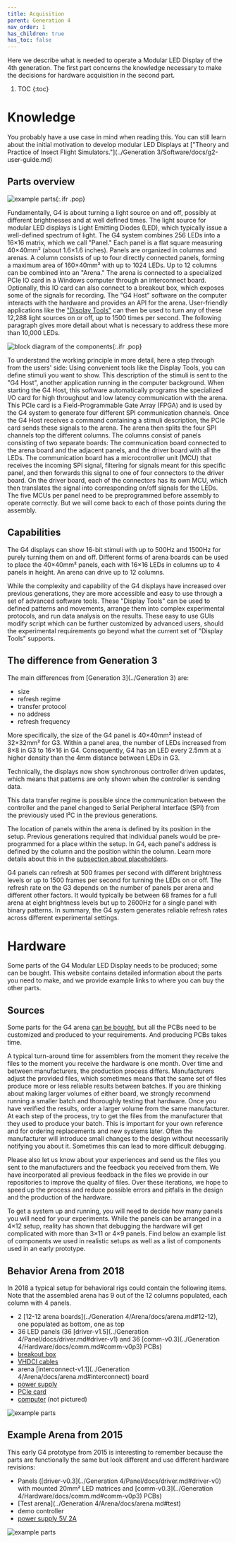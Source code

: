 ```yaml
---
title: Acquisition
parent: Generation 4
nav_order: 1
has_children: true
has_toc: false
---
```


Here we describe what is needed to operate a Modular LED Display of the 4th generation. The first part concerns the knowledge necessary to make the decisions for hardware acquisition in the second part.

1. TOC
{:toc}

# Knowledge

You probably have a use case in mind when reading this. You can still learn about the initial motivation to develop modular LED Displays at ["Theory and Practice of Insect Flight Simulators."](../Generation 3/Software/docs/g2-user-guide.md)

## Parts overview

![example parts](../assets/G4/hardware_bundle-2018.jpg){:.ifr .pop}

Fundamentally, G4 is about turning a light source on and off, possibly at different brightnesses and at well defined times. The light source for modular LED displays is Light Emitting Diodes (LED), which typically issue a well-defined spectrum of light. The G4 system combines 256 LEDs into a 16×16 matrix, which we call "Panel." Each panel is a flat square measuring 40×40mm² (about 1.6×1.6 inches). Panels are organized in columns and arenas. A column consists of up to four directly connected panels, forming a maximum area of 160×40mm² with up to 1024 LEDs. Up to 12 columns can be combined into an "Arena." The arena is connected to a specialized PCIe IO card in a Windows computer through an interconnect board. Optionally, this IO card can also connect to a breakout box, which exposes some of the signals for recording. The "G4 Host" software on the computer interacts with the hardware and provides an API for the arena. User-friendly applications like the ["Display Tools"](G4-index.md) can then be used to turn any of these 12,288 light sources on or off, up to 1500 times per second. The following paragraph gives more detail about what is necessary to address these more than 10,000 LEDs.

![block diagram of the components](../assets/G4/components-block-diagram.png){:.ifr .pop}

To understand the working principle in more detail, here a step through from the users' side: Using convenient tools like the Display Tools, you can define stimuli you want to show. This description of the stimuli is sent to the "G4 Host", another application running in the computer background. When starting the G4 Host, this software automatically programs the specialized I/O card for high throughput and low latency communication with the arena. This PCIe card is a Field-Programmable Gate Array (FPGA) and is used by the G4 system to generate four different SPI communication channels. Once the G4 Host receives a command containing a stimuli description, the PCIe card sends these signals to the arena. The arena then splits the four SPI channels top the different columns. The columns consist of panels consisting of two separate boards: The communication board connected to the arena board and the adjacent panels, and the driver board with all the LEDs. The communication board has a microcontroller unit (MCU) that receives the incoming SPI signal, filtering for signals meant for this specific panel, and then forwards this signal to one of four connectors to the driver board. On the driver board, each of the connectors has its own MCU, which then translates the signal into corresponding on/off signals for the LEDs. The five MCUs per panel need to be preprogrammed before assembly to operate correctly. But we will come back to each of those points during the assembly.

## Capabilities

The G4 displays can show 16-bit stimuli with up to 500Hz and 1500Hz for purely turning them on and off. Different forms of arena boards can be used to place the 40×40mm² panels, each with 16×16 LEDs in columns up to 4 panels in height. An arena can drive up to 12 columns.

While the complexity and capability of the G4 displays have increased over previous generations, they are more accessible and easy to use through a set of advanced software tools. These "Display Tools" can be used to defined patterns and movements, arrange them into complex experimental protocols, and run data analysis on the results. These easy to use GUIs modify script which can be further customized by advanced users, should the experimental requirements go beyond what the current set of "Display Tools" supports.

## The difference from Generation 3

The main differences from [Generation 3](../Generation 3) are:

- size
- refresh regime
- transfer protocol
- no address
- refresh frequency

More specifically, the size of the G4 panel is 40×40mm² instead of 32×32mm² for G3. Within a panel area, the number of LEDs increased from 8×8 in G3 to 16×16 in G4. Consequently, G4 has an LED every 2.5mm at a higher density than the 4mm distance between LEDs in G3.

Technically, the displays now show synchronous controller driven updates, which means that patterns are only shown when the controller is sending data.

This data transfer regime is possible since the communication between the controller and the panel changed to  Serial Peripheral Interface (SPI) from the previously used I²C in the previous generations.

The location of panels within the arena is defined by its position in the setup. Previous generations required that individual panels would be pre-programmed for a place within the setup. In G4, each panel's address is defined by the column and the position within the column. Learn more details about this in the [subsection about placeholders](#placeholder).

G4 panels can refresh at 500 frames per second with different brightness levels or up to 1500 frames per second for turning the LEDs on or off. The refresh rate on the G3 depends on the number of panels per arena and different other factors. It would typically be between 68 frames for a full arena at eight brightness levels but up to 2600Hz for a single panel with binary patterns. In summary, the G4 system generates reliable refresh rates across different experimental settings.

# Hardware

Some parts of the G4 Modular LED Display needs to be produced; some can be bought. This website contains detailed information about the parts you need to make, and we provide example links to where you can buy the other parts.

## Sources

Some parts for the G4 arena [can be bought](G4-COTS.md), but all the PCBs need to be customized and produced to your requirements. And producing PCBs takes time.

A typical turn-around time for assemblers from the moment they receive the files to the moment you receive the hardware is one month. Over time and between manufacturers, the production process differs. Manufacturers adjust the provided files, which sometimes means that the same set of files produce more or less reliable results between batches. If you are thinking about making larger volumes of either board, we strongly recommend running a smaller batch and thoroughly testing that hardware. Once you have verified the results, order a larger volume from the same manufacturer. At each step of the process, try to get the files from the manufacturer that they used to produce your batch. This is important for your own reference and for ordering replacements and new systems later. Often the manufacturer will introduce small changes to the design without necessarily notifying you about it. Sometimes this can lead to more difficult debugging.

Please also let us know about your experiences and send us the files you sent to the manufacturers and the feedback you received from them. We have incorporated all previous feedback in the files we provide in our repositories to improve the quality of files. Over these iterations, we hope to speed up the process and reduce possible errors and pitfalls in the design and the production of the hardware.

To get a system up and running, you will need to decide how many panels you will need for your experiments. While the panels can be arranged in a 4×12 setup, reality has shown that debugging the hardware will get complicated with more than 3×11 or 4×9 panels. Find below an example list of components we used in realistic setups as well as a list of components used in an early prototype.

## Behavior Arena from 2018

In 2018 a typical setup for behavioral rigs could contain the following items. Note that the assembled arena has 9 out of the 12 columns populated, each column with 4 panels.

- 2 [12-12 arena boards](../Generation 4/Arena/docs/arena.md#12-12), one populated as bottom, one as top
- 36 LED panels (36 [driver-v1.5](../Generation 4/Panel/docs/driver.md#driver-v1) and 36 [comm-v0.3](../Generation 4/Hardware/docs/comm.md#comm-v0p3) PCBs)
- [breakout box](G4-COTS.md#breakout)
- [VHDCI cables](G4-COTS.md#vhdci)
- arena [interconnect-v1.1](../Generation 4/Arena/docs/arena.md#interconnect) board
- [power supply](G4-COTS.md#power-supply)
- [PCIe card](G4-COTS.md#rio-card)
- [computer](G4-COTS.md#computer) (not pictured)

![example parts](../assets/G4/hardware_bundle-2018.jpg)

## Example Arena from 2015

This early G4 prototype from 2015 is interesting to remember because the parts are functionally the same but look different and use different hardware revisions:

- Panels ([driver-v0.3](../Generation 4/Panel/docs/driver.md#driver-v0) with mounted 20mm² LED matrices and [comm-v0.3](../Generation 4/Hardware/docs/comm.md#comm-v0p3) PCBs)
- [Test arena](../Generation 4/Arena/docs/arena.md#test)
- demo controller
- [power supply 5V 2A](G4-COTS.md#power-supply)

![example parts](../assets/G4/hardware_bundle-2015.jpg)
